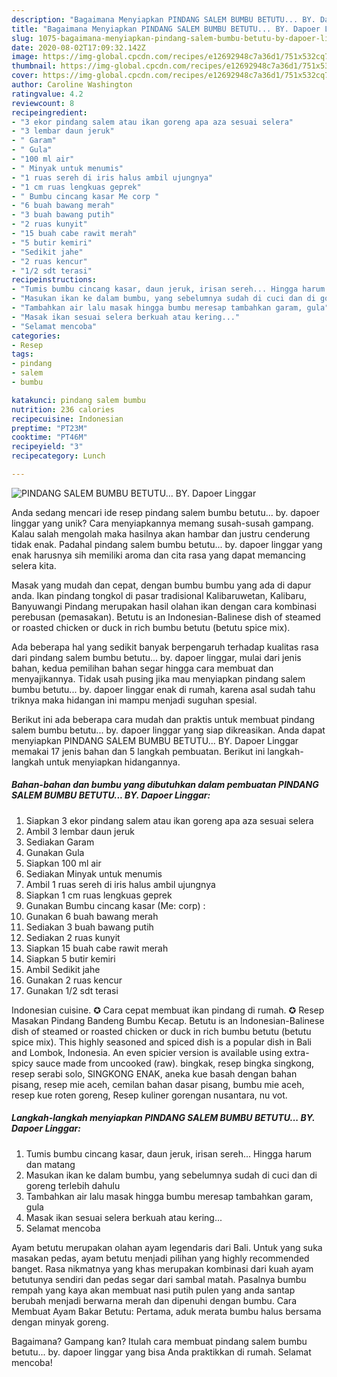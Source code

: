 ```yaml
---
description: "Bagaimana Menyiapkan PINDANG SALEM BUMBU BETUTU... BY. Dapoer Linggar Anti Gagal"
title: "Bagaimana Menyiapkan PINDANG SALEM BUMBU BETUTU... BY. Dapoer Linggar Anti Gagal"
slug: 1075-bagaimana-menyiapkan-pindang-salem-bumbu-betutu-by-dapoer-linggar-anti-gagal
date: 2020-08-02T17:09:32.142Z
image: https://img-global.cpcdn.com/recipes/e12692948c7a36d1/751x532cq70/pindang-salem-bumbu-betutu-by-dapoer-linggar-foto-resep-utama.jpg
thumbnail: https://img-global.cpcdn.com/recipes/e12692948c7a36d1/751x532cq70/pindang-salem-bumbu-betutu-by-dapoer-linggar-foto-resep-utama.jpg
cover: https://img-global.cpcdn.com/recipes/e12692948c7a36d1/751x532cq70/pindang-salem-bumbu-betutu-by-dapoer-linggar-foto-resep-utama.jpg
author: Caroline Washington
ratingvalue: 4.2
reviewcount: 8
recipeingredient:
- "3 ekor pindang salem atau ikan goreng apa aza sesuai selera"
- "3 lembar daun jeruk"
- " Garam"
- " Gula"
- "100 ml air"
- " Minyak untuk menumis"
- "1 ruas sereh di iris halus ambil ujungnya"
- "1 cm ruas lengkuas geprek"
- " Bumbu cincang kasar Me corp "
- "6 buah bawang merah"
- "3 buah bawang putih"
- "2 ruas kunyit"
- "15 buah cabe rawit merah"
- "5 butir kemiri"
- "Sedikit jahe"
- "2 ruas kencur"
- "1/2 sdt terasi"
recipeinstructions:
- "Tumis bumbu cincang kasar, daun jeruk, irisan sereh... Hingga harum dan matang"
- "Masukan ikan ke dalam bumbu, yang sebelumnya sudah di cuci dan di goreng terlebih dahulu"
- "Tambahkan air lalu masak hingga bumbu meresap tambahkan garam, gula"
- "Masak ikan sesuai selera berkuah atau kering..."
- "Selamat mencoba"
categories:
- Resep
tags:
- pindang
- salem
- bumbu

katakunci: pindang salem bumbu 
nutrition: 236 calories
recipecuisine: Indonesian
preptime: "PT23M"
cooktime: "PT46M"
recipeyield: "3"
recipecategory: Lunch

---
```



![PINDANG SALEM BUMBU BETUTU... BY. Dapoer Linggar](https://img-global.cpcdn.com/recipes/e12692948c7a36d1/751x532cq70/pindang-salem-bumbu-betutu-by-dapoer-linggar-foto-resep-utama.jpg)

Anda sedang mencari ide resep pindang salem bumbu betutu... by. dapoer linggar yang unik? Cara menyiapkannya memang susah-susah gampang. Kalau salah mengolah maka hasilnya akan hambar dan justru cenderung tidak enak. Padahal pindang salem bumbu betutu... by. dapoer linggar yang enak harusnya sih memiliki aroma dan cita rasa yang dapat memancing selera kita.

Masak yang mudah dan cepat, dengan bumbu bumbu yang ada di dapur anda. Ikan pindang tongkol di pasar tradisional Kalibaruwetan, Kalibaru, Banyuwangi Pindang merupakan hasil olahan ikan dengan cara kombinasi perebusan (pemasakan). Betutu is an Indonesian-Balinese dish of steamed or roasted chicken or duck in rich bumbu betutu (betutu spice mix).

Ada beberapa hal yang sedikit banyak berpengaruh terhadap kualitas rasa dari pindang salem bumbu betutu... by. dapoer linggar, mulai dari jenis bahan, kedua pemilihan bahan segar hingga cara membuat dan menyajikannya. Tidak usah pusing jika mau menyiapkan pindang salem bumbu betutu... by. dapoer linggar enak di rumah, karena asal sudah tahu triknya maka hidangan ini mampu menjadi suguhan spesial.


Berikut ini ada beberapa cara mudah dan praktis untuk membuat pindang salem bumbu betutu... by. dapoer linggar yang siap dikreasikan. Anda dapat menyiapkan PINDANG SALEM BUMBU BETUTU... BY. Dapoer Linggar memakai 17 jenis bahan dan 5 langkah pembuatan. Berikut ini langkah-langkah untuk menyiapkan hidangannya.

<!--inarticleads1-->

##### Bahan-bahan dan bumbu yang dibutuhkan dalam pembuatan PINDANG SALEM BUMBU BETUTU... BY. Dapoer Linggar:

1. Siapkan 3 ekor pindang salem atau ikan goreng apa aza sesuai selera
1. Ambil 3 lembar daun jeruk
1. Sediakan  Garam
1. Gunakan  Gula
1. Siapkan 100 ml air
1. Sediakan  Minyak untuk menumis
1. Ambil 1 ruas sereh di iris halus ambil ujungnya
1. Siapkan 1 cm ruas lengkuas geprek
1. Gunakan  Bumbu cincang kasar (Me: corp) :
1. Gunakan 6 buah bawang merah
1. Sediakan 3 buah bawang putih
1. Sediakan 2 ruas kunyit
1. Siapkan 15 buah cabe rawit merah
1. Siapkan 5 butir kemiri
1. Ambil Sedikit jahe
1. Gunakan 2 ruas kencur
1. Gunakan 1/2 sdt terasi


Indonesian cuisine. ✪ Cara cepat membuat ikan pindang di rumah. ✪ Resep Masakan Pindang Bandeng Bumbu Kecap. Betutu is an Indonesian-Balinese dish of steamed or roasted chicken or duck in rich bumbu betutu (betutu spice mix). This highly seasoned and spiced dish is a popular dish in Bali and Lombok, Indonesia. An even spicier version is available using extra-spicy sauce made from uncooked (raw). bingkak, resep bingka singkong, resep serabi solo, SINGKONG ENAK, aneka kue basah dengan bahan pisang, resep mie aceh, cemilan bahan dasar pisang, bumbu mie aceh, resep kue roten goreng, Resep kuliner gorengan nusantara, nu vot. 

<!--inarticleads2-->

##### Langkah-langkah menyiapkan PINDANG SALEM BUMBU BETUTU... BY. Dapoer Linggar:

1. Tumis bumbu cincang kasar, daun jeruk, irisan sereh... Hingga harum dan matang
1. Masukan ikan ke dalam bumbu, yang sebelumnya sudah di cuci dan di goreng terlebih dahulu
1. Tambahkan air lalu masak hingga bumbu meresap tambahkan garam, gula
1. Masak ikan sesuai selera berkuah atau kering...
1. Selamat mencoba


Ayam betutu merupakan olahan ayam legendaris dari Bali. Untuk yang suka masakan pedas, ayam betutu menjadi pilihan yang highly recommended banget. Rasa nikmatnya yang khas merupakan kombinasi dari kuah ayam betutunya sendiri dan pedas segar dari sambal matah. Pasalnya bumbu rempah yang kaya akan membuat nasi putih pulen yang anda santap berubah menjadi berwarna merah dan dipenuhi dengan bumbu. Cara Membuat Ayam Bakar Betutu: Pertama, aduk merata bumbu halus bersama dengan minyak goreng. 

Bagaimana? Gampang kan? Itulah cara membuat pindang salem bumbu betutu... by. dapoer linggar yang bisa Anda praktikkan di rumah. Selamat mencoba!
